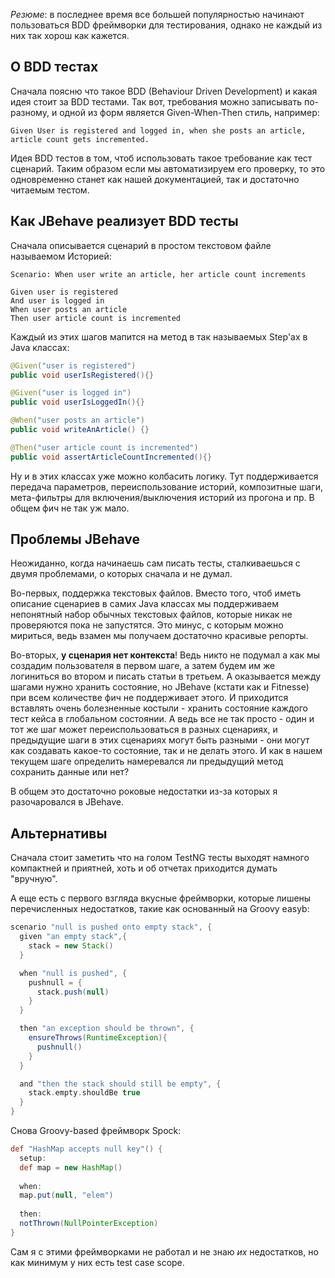 *Резюме*: в последнее время все большей популярностью начинают пользоваться BDD фреймворки для тестирования, однако не каждый из них так хорош как кажется.

## О BDD тестах
Сначала поясню что такое BDD (Behaviour Driven Development) и какая идея стоит за BDD тестами. Так вот, требования можно записывать по-разному, и одной из форм является Given-When-Then стиль, например: 
```
Given User is registered and logged in, when she posts an article, article count gets incremented. 
```

Идея BDD тестов в том, чтоб использовать такое требование как тест сценарий. Таким образом если мы автоматизируем его проверку, то это одновременно станет как нашей документацией, так и достаточно читаемым тестом. 

## Как JBehave реализует BDD тесты

Сначала описывается сценарий в простом текстовом файле называемом Историей:

```
Scenario: When user write an article, her article count increments

Given user is registered
And user is logged in
When user posts an article
Then user article count is incremented
```

Каждый из этих шагов мапится на метод в так называемых Step'ах в Java классах:
```java
@Given("user is registered")
public void userIsRegistered(){}

@Given("user is logged in")
public void userIsLoggedIn(){}

@When("user posts an article")
public void writeAnArticle() {}

@Then("user article count is incremented")
public void assertArticleCountIncremented(){}
```
Ну и в этих классах уже можно колбасить логику. Тут поддерживается передача параметров, переиспользование историй, композитные шаги, мета-фильтры для включения/выключения историй из прогона и пр. В общем фич не так уж мало. 

## Проблемы JBehave

Неожиданно, когда начинаешь сам писать тесты, сталкиваешься с двумя проблемами, о которых сначала и не думал. 

Во-первых, поддержка текстовых файлов. Вместо того, чтоб иметь описание сценариев в самих Java классах мы поддерживаем непонятный набор обычных текстовых файлов, которые никак не проверяются пока не запустятся. Это минус, с которым можно мириться, ведь взамен мы получаем достаточно красивые репорты.

Во-вторых, **у сценария нет контекста**! Ведь никто не подумал а как мы создадим пользователя в первом шаге, а затем будем им же логиниться во втором и писать статьи в третьем. А оказывается между шагами нужно хранить состояние, но JBehave (кстати как и Fitnesse) при всем количестве фич не поддерживает этого. И приходится вставлять очень болезненные костыли - хранить состояние каждого тест кейса в глобальном состоянии. А ведь все не так просто - один и тот же шаг может переиспользоваться в разных сценариях, и предыдущие шаги в этих сценариях могут быть разными - они могут как создавать какое-то состояние, так и не делать этого. И как в нашем текущем шаге определить намеревался ли предыдущий метод сохранить данные или нет? 

В общем это достаточно роковые недостатки из-за которых я разочаровался в JBehave. 

## Альтернативы 
Сначала стоит заметить что на голом TestNG тесты выходят намного компактней и приятней, хоть и об отчетах приходится думать "вручную". 

А еще есть с первого взгляда вкусные фреймворки, которые лишены перечисленных недостатков, такие как основанный на Groovy easyb:
```groovy
scenario "null is pushed onto empty stack", {
  given "an empty stack",{
    stack = new Stack()
  }

  when "null is pushed", {
    pushnull = {
      stack.push(null)
    }
  }

  then "an exception should be thrown", {
    ensureThrows(RuntimeException){
      pushnull()
    }
  }

  and "then the stack should still be empty", {
    stack.empty.shouldBe true
  }
}
```

Снова Groovy-based фреймворк Spock:
```groovy
def "HashMap accepts null key"() {
  setup:
  def map = new HashMap()
  
  when:
  map.put(null, "elem")
  
  then:
  notThrown(NullPointerException)
}
```
Сам я с этими фреймворками не работал и не знаю *их* недостатков, но как минимум у них есть test case scope.

